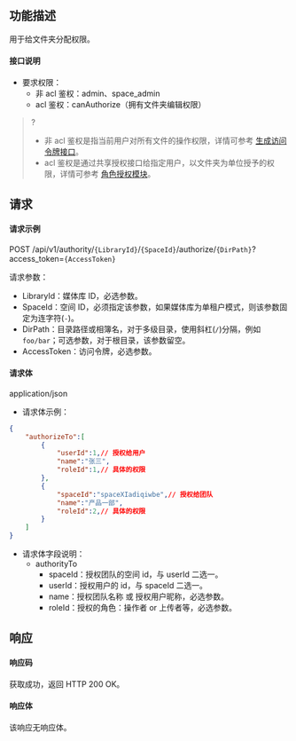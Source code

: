 ## 功能描述

用于给文件夹分配权限。

#### 接口说明

- 要求权限：
    - 非 acl 鉴权：admin、space_admin
    - acl 鉴权：canAuthorize（拥有文件夹编辑权限）
>?
> - 非 acl 鉴权是指当前用户对所有文件的操作权限，详情可参考 [生成访问令牌接口](https://cloud.tencent.com/document/product/1339/71159)。
> - acl 鉴权是通过共享授权接口给指定用户，以文件夹为单位授予的权限，详情可参考 [角色授权模块](https://cloud.tencent.com/document/product/1339/71014)。
>

## 请求

#### 请求示例  

POST /api/v1/authority/`{LibraryId}`/`{SpaceId}`/authorize/`{DirPath}`?access_token=`{AccessToken}`

请求参数：
  - LibraryId：媒体库 ID，必选参数。
  - SpaceId：空间 ID，必须指定该参数，如果媒体库为单租户模式，则该参数固定为连字符(`-`)。
  - DirPath：目录路径或相簿名，对于多级目录，使用斜杠(`/`)分隔，例如 `foo/bar`；可选参数，对于根目录，该参数留空。
  - AccessToken：访问令牌，必选参数。

#### 请求体

application/json

- 请求体示例：
```json
{
    "authorizeTo":[
        {
            "userId":1,// 授权给用户
            "name":"张三",
            "roleId":1,// 具体的权限
        },
        {
            "spaceId":"spaceXIadiqiwbe",// 授权给团队
            "name":"产品一部",
            "roleId":2,// 具体的权限
        }
    ]
}
```
- 请求体字段说明：
  - authorityTo 
    - spaceId：授权团队的空间 id，与 userId 二选一。
    - userId：授权用户的 id，与 spaceId 二选一。
    - name：授权团队名称 或 授权用户昵称，必选参数。
    - roleId：授权的角色：操作者 or 上传者等，必选参数。

## 响应

#### 响应码

获取成功，返回 HTTP 200 OK。

#### 响应体

该响应无响应体。
